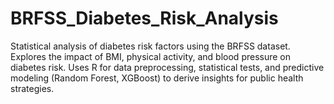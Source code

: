# BRFSS_Diabetes_Risk_Analysis
Statistical analysis of diabetes risk factors using the BRFSS dataset. Explores the impact of BMI, physical activity, and blood pressure on diabetes risk. Uses R for data preprocessing, statistical tests, and predictive modeling (Random Forest, XGBoost) to derive insights for public health strategies.
